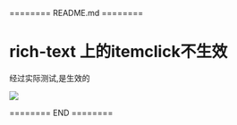 ======== README.md ========

# rich-text 上的itemclick不生效

经过实际测试,是生效的

![](https://yuhepicgo.oss-cn-beijing.aliyuncs.com/20250617142106046.png)

======== END ========
